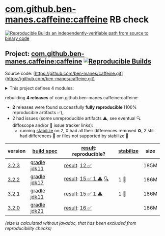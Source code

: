 [com.github.ben-manes.caffeine:caffeine](https://central.sonatype.com/artifact/com.github.ben-manes.caffeine/caffeine/versions) RB check
=======

[![Reproducible Builds](https://reproducible-builds.org/images/logos/rb.svg) an independently-verifiable path from source to binary code](https://reproducible-builds.org/)

## Project: [com.github.ben-manes.caffeine:caffeine](https://central.sonatype.com/artifact/com.github.ben-manes.caffeine/caffeine/versions) [![Reproducible Builds](https://img.shields.io/endpoint?url=https://raw.githubusercontent.com/jvm-repo-rebuild/reproducible-central/master/content/com/github/ben-manes/caffeine/badge.json)](https://github.com/jvm-repo-rebuild/reproducible-central/blob/master/content/com/github/ben-manes/caffeine/README.md)

Source code: [https://github.com/ben-manes/caffeine.git](https://github.com/ben-manes/caffeine.git)

<details><summary>This project defines 4 modules:</summary>

* [com.github.ben-manes.caffeine:caffeine](https://central.sonatype.com/artifact/com.github.ben-manes.caffeine/caffeine/overview)
* [com.github.ben-manes.caffeine:guava](https://central.sonatype.com/artifact/com.github.ben-manes.caffeine/guava/overview)
* [com.github.ben-manes.caffeine:jcache](https://central.sonatype.com/artifact/com.github.ben-manes.caffeine/jcache/overview)
* [com.github.ben-manes.caffeine:simulator](https://central.sonatype.com/artifact/com.github.ben-manes.caffeine/simulator/overview)
</details>

rebuilding **4 releases** of com.github.ben-manes.caffeine:caffeine:
- **2** releases were found successfully **fully reproducible** (100% reproducible artifacts :white_check_mark:),
- 2 had issues (some unreproducible artifacts :warning:, see eventual :mag: diffoscope and/or :memo: issue tracker links):
  - running [stabilize](doc/stabilize.md) on 2, 0 had all their differences removed :recycle:, 2 still had differences :rotating_light: or files not supported by stabilize :no_entry_sign:

| version | [build spec](/BUILDSPEC.md) | [result](https://reproducible-builds.org/docs/jvm/): reproducible? | [stabilize](https://github.com/google/oss-rebuild/blob/main/cmd/stabilize/README.md) | size |
| -- | --------- | ------ | ------ | -- |
| [3.2.3](https://central.sonatype.com/artifact/com.github.ben-manes.caffeine/caffeine/3.2.3/pom) | [gradle jdk11](caffeine-cache-3.2.3.buildspec) | [result](caffeine-3.2.3.buildinfo): [12 :white_check_mark: ](caffeine-3.2.3.buildcompare) | | 185M |
| [3.2.2](https://central.sonatype.com/artifact/com.github.ben-manes.caffeine/caffeine/3.2.2/pom) | [gradle jdk17](caffeine-cache-3.2.2.buildspec) | [result](caffeine-3.2.2.buildinfo): [15 :white_check_mark:  1 :warning:](caffeine-3.2.2.buildcompare) [:mag:](caffeine-3.2.2.diffoscope) | 1 :rotating_light: | 186M |
| [3.2.1](https://central.sonatype.com/artifact/com.github.ben-manes.caffeine/caffeine/3.2.1/pom) | [gradle jdk11](caffeine-cache-3.2.1.buildspec) | [result](caffeine-3.2.1.buildinfo): [15 :white_check_mark:  1 :warning:](caffeine-3.2.1.buildcompare) | 1 :rotating_light: | 186M |
| [3.2.0](https://central.sonatype.com/artifact/com.github.ben-manes.caffeine/caffeine/3.2.0/pom) | [gradle jdk21](caffeine-cache-3.2.0.buildspec) | [result](caffeine-3.2.0.buildinfo): [16 :white_check_mark: ](caffeine-3.2.0.buildcompare) | | 186M |

<i>(size is calculated without javadoc, that has been excluded from reproducibility checks)</i>
